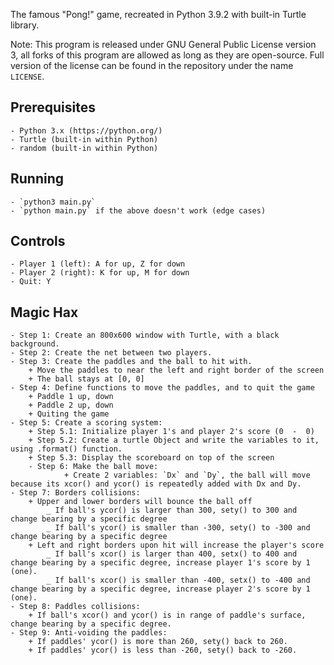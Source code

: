 The famous "Pong!" game, recreated in Python 3.9.2 with built-in Turtle library.	

Note: This program is released under GNU General Public License version 3, all forks of this program are allowed as long as they are open-source. Full version of the license can be found in the repository under the name `LICENSE`.

## Prerequisites
	- Python 3.x (https://python.org/)
	- Turtle (built-in within Python)
	- random (built-in within Python)

## Running
	- `python3 main.py`
	- `python main.py` if the above doesn't work (edge cases)

## Controls
	- Player 1 (left): A for up, Z for down
	- Player 2 (right): K for up, M for down
	- Quit: Y

## Magic Hax
	- Step 1: Create an 800x600 window with Turtle, with a black background.
	- Step 2: Create the net between two players.
	- Step 3: Create the paddles and the ball to hit with.
		+ Move the paddles to near the left and right border of the screen
		+ The ball stays at [0, 0]
	- Step 4: Define functions to move the paddles, and to quit the game
		+ Paddle 1 up, down
		+ Paddle 2 up, down
		+ Quiting the game
	- Step 5: Create a scoring system:
		+ Step 5.1: Initialize player 1's and player 2's score (0  -  0)
		+ Step 5.2: Create a turtle Object and write the variables to it, using .format() function.
		+ Step 5.3: Display the scoreboard on top of the screen
        - Step 6: Make the ball move:
                + Create 2 variables: `Dx` and `Dy`, the ball will move because its xcor() and ycor() is repeatedly added with Dx and Dy.
	- Step 7: Borders collisions:
		+ Upper and lower borders will bounce the ball off
			_ If ball's ycor() is larger than 300, sety() to 300 and change bearing by a specific degree
			_ If ball's ycor() is smaller than -300, sety() to -300 and change bearing by a specific degree
		+ Left and right borders upon hit will increase the player's score
			_ If ball's xcor() is larger than 400, setx() to 400 and change bearing by a specific degree, increase player 1's score by 1 (one).
			_ If ball's xcor() is smaller than -400, setx() to -400 and change bearing by a specific degree, increase player 2's score by 1 (one).
	- Step 8: Paddles collisions:
		+ If ball's xcor() and ycor() is in range of paddle's surface, change bearing by a specific degree.
	- Step 9: Anti-voiding the paddles:
		+ If paddles' ycor() is more than 260, sety() back to 260.
		+ If paddles' ycor() is less than -260, sety() back to -260.
